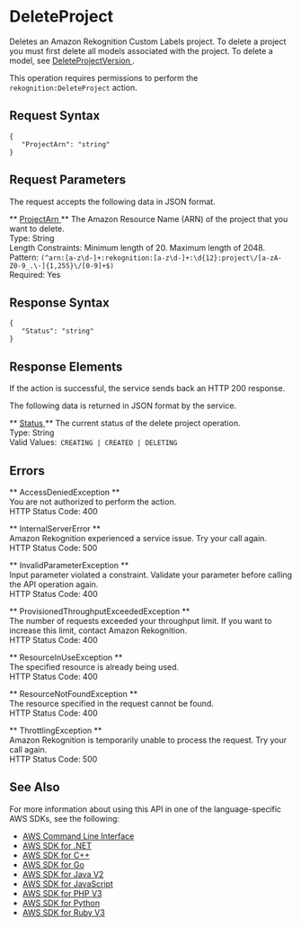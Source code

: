 # DeleteProject<a name="API_DeleteProject"></a>

Deletes an Amazon Rekognition Custom Labels project\. To delete a project you must first delete all models associated with the project\. To delete a model, see [ DeleteProjectVersion ](API_DeleteProjectVersion.md)\.

This operation requires permissions to perform the `rekognition:DeleteProject` action\. 

## Request Syntax<a name="API_DeleteProject_RequestSyntax"></a>

```
{
   "ProjectArn": "string"
}
```

## Request Parameters<a name="API_DeleteProject_RequestParameters"></a>

The request accepts the following data in JSON format\.

 ** [ ProjectArn ](#API_DeleteProject_RequestSyntax) **   <a name="rekognition-DeleteProject-request-ProjectArn"></a>
The Amazon Resource Name \(ARN\) of the project that you want to delete\.  
Type: String  
Length Constraints: Minimum length of 20\. Maximum length of 2048\.  
Pattern: `(^arn:[a-z\d-]+:rekognition:[a-z\d-]+:\d{12}:project\/[a-zA-Z0-9_.\-]{1,255}\/[0-9]+$)`   
Required: Yes

## Response Syntax<a name="API_DeleteProject_ResponseSyntax"></a>

```
{
   "Status": "string"
}
```

## Response Elements<a name="API_DeleteProject_ResponseElements"></a>

If the action is successful, the service sends back an HTTP 200 response\.

The following data is returned in JSON format by the service\.

 ** [ Status ](#API_DeleteProject_ResponseSyntax) **   <a name="rekognition-DeleteProject-response-Status"></a>
The current status of the delete project operation\.  
Type: String  
Valid Values:` CREATING | CREATED | DELETING` 

## Errors<a name="API_DeleteProject_Errors"></a>

 ** AccessDeniedException **   
You are not authorized to perform the action\.  
HTTP Status Code: 400

 ** InternalServerError **   
Amazon Rekognition experienced a service issue\. Try your call again\.  
HTTP Status Code: 500

 ** InvalidParameterException **   
Input parameter violated a constraint\. Validate your parameter before calling the API operation again\.  
HTTP Status Code: 400

 ** ProvisionedThroughputExceededException **   
The number of requests exceeded your throughput limit\. If you want to increase this limit, contact Amazon Rekognition\.  
HTTP Status Code: 400

 ** ResourceInUseException **   
The specified resource is already being used\.  
HTTP Status Code: 400

 ** ResourceNotFoundException **   
The resource specified in the request cannot be found\.  
HTTP Status Code: 400

 ** ThrottlingException **   
Amazon Rekognition is temporarily unable to process the request\. Try your call again\.  
HTTP Status Code: 500

## See Also<a name="API_DeleteProject_SeeAlso"></a>

For more information about using this API in one of the language\-specific AWS SDKs, see the following:
+  [ AWS Command Line Interface](https://docs.aws.amazon.com/goto/aws-cli/rekognition-2016-06-27/DeleteProject) 
+  [ AWS SDK for \.NET](https://docs.aws.amazon.com/goto/DotNetSDKV3/rekognition-2016-06-27/DeleteProject) 
+  [ AWS SDK for C\+\+](https://docs.aws.amazon.com/goto/SdkForCpp/rekognition-2016-06-27/DeleteProject) 
+  [ AWS SDK for Go](https://docs.aws.amazon.com/goto/SdkForGoV1/rekognition-2016-06-27/DeleteProject) 
+  [ AWS SDK for Java V2](https://docs.aws.amazon.com/goto/SdkForJavaV2/rekognition-2016-06-27/DeleteProject) 
+  [ AWS SDK for JavaScript](https://docs.aws.amazon.com/goto/AWSJavaScriptSDK/rekognition-2016-06-27/DeleteProject) 
+  [ AWS SDK for PHP V3](https://docs.aws.amazon.com/goto/SdkForPHPV3/rekognition-2016-06-27/DeleteProject) 
+  [ AWS SDK for Python](https://docs.aws.amazon.com/goto/boto3/rekognition-2016-06-27/DeleteProject) 
+  [ AWS SDK for Ruby V3](https://docs.aws.amazon.com/goto/SdkForRubyV3/rekognition-2016-06-27/DeleteProject) 